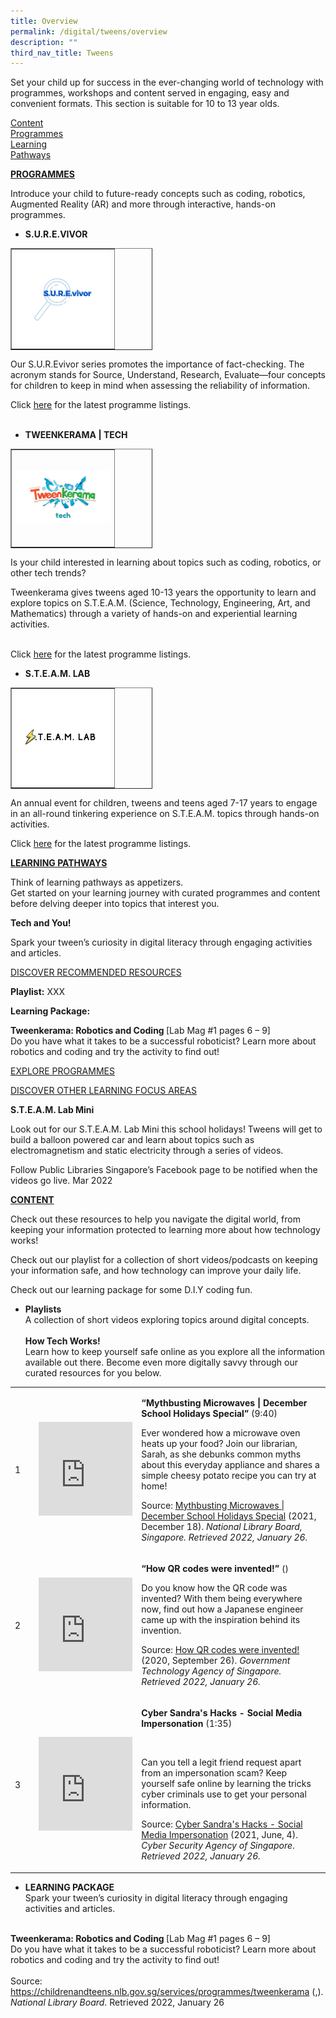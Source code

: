 ```yaml
---
title: Overview
permalink: /digital/tweens/overview
description: ""
third_nav_title: Tweens
---
```

Set your child up for success in the ever-changing world of technology with programmes, workshops and content served in engaging, easy and convenient formats. This section is suitable for 10 to 13 year olds.

<div class="row is-multiline">
  <div class="col is-one-third">
    <div class="clickbox is-sky-indigo">
      <a href="/digital/tweens/content">
        <span>Content</span>
      </a>
    </div>
  </div>
  <div class="col is-one-third">
    <div class="clickbox is-sky-indigo">
      <a href="/digital/tweens/programmes">
        <span>Programmes</span>
      </a>
    </div>
  </div>
  <div class="col is-one-third">
    <div class="clickbox is-sky-indigo">
      <a href="/digital/tweens/learning-pathways">
        <span>Learning<br>Pathways</span>
      </a>
    </div>
  </div>
</div>

<p><strong><u>PROGRAMMES</u></strong></p>
<p>Introduce your child to future-ready concepts such as coding, robotics, Augmented Reality (AR) and more through interactive, hands-on programmes.</p>
<ul>
<li><strong>S.U.R.E.VIVOR</strong></li>
</ul>
<table border="1" style="border-collapse: collapse; width: 45%;"><tbody><tr><td height="150" width="150"><img src="/images/digital/SUREvivor.jpg"></td></tr></tbody></table>																																																	<p>Our S.U.R.Evivor series promotes the importance of fact-checking. The acronym stands for Source, Understand, Research, Evaluate—four concepts for children to keep in mind when assessing the reliability of information.&nbsp;</p>
<p>Click <u>here</u> for the latest programme listings.<br><br></p>
<ul>
<li><strong>TWEENKERAMA | TECH</strong></li>
</ul>
<table border="1" style="border-collapse: collapse; width: 45%;"><tbody><tr><td height="150" width="150"><img src="/images/digital/Digital-Prog-Children-02b.png"></td></tr></tbody></table>
<p>Is your child interested in learning about topics such as coding, robotics, or other tech trends?&nbsp;</p>
<p>Tweenkerama gives tweens aged 10-13 years the opportunity to learn and explore topics on S.T.E.A.M. (Science, Technology, Engineering, Art, and Mathematics) through a variety of hands-on and experiential learning activities.</p>
<p><br>Click <u>here</u> for the latest programme listings.</p>
<ul>
<li><strong>S.T.E.A.M. LAB</strong></li>
</ul>
<table border="1" style="border-collapse: collapse; width: 45%;"><tbody><tr><td height="150" width="150"><img src="images/digital/steamlab.jpg"></td></tr></tbody></table>
<p>An annual event for children, tweens and teens aged 7-17 years to engage in an all-round tinkering experience on S.T.E.A.M. topics through hands-on activities.</p>
<p>Click <u>here</u> for the latest programme listings.</p>
<p><strong><u>LEARNING PATHWAYS</u></strong></p>
<p>Think of learning pathways as appetizers. <br>Get started on your learning journey with curated programmes and content before delving deeper into topics that interest you.</p>
<p><strong>Tech and You!</strong></p>
<p>Spark your tween’s curiosity in digital literacy through engaging activities and articles.</p>
<p><u>DISCOVER RECOMMENDED RESOURCES</u></p>
<p><strong>Playlist:</strong> XXX</p>
<p><strong>Learning Package: </strong></p>
<p><strong>Tweenkerama: Robotics and Coding </strong>[Lab Mag #1 pages 6 – 9]<strong><br></strong>Do you have what it takes to be a successful roboticist? Learn more about robotics and coding and try the activity to find out!</p>
<p><u>EXPLORE PROGRAMMES</u></p>
<p><u>DISCOVER OTHER LEARNING FOCUS AREAS</u></p>
<p><strong>S.T.E.A.M. Lab Mini</strong></p>
<p>Look out for our S.T.E.A.M. Lab Mini this school holidays! Tweens will get to build a balloon powered car and learn about topics such as electromagnetism and static electricity through a series of videos.</p>
<p>Follow Public Libraries Singapore’s Facebook page to be notified when the videos go live. Mar 2022</p>
<p><strong><u>CONTENT</u></strong></p>
<p>Check out these resources to help you navigate the digital world, from keeping your information protected to learning more about how technology works!</p>
<p>Check out our playlist for a collection of short videos/podcasts on keeping your information safe, and how technology can improve your daily life.</p>
<p>Check out our learning package for some D.I.Y coding fun.</p>
<ul>
<li><strong>Playlists<br></strong>A collection of short videos exploring topics around digital concepts.<br><br><strong>How Tech Works!<br></strong>Learn how to keep yourself safe online as you explore all the information available out there. Become even more digitally savvy through our curated resources for you below.</li>
</ul>
<table width="602">
<tbody>
<tr>
<td width="35">
<p>1</p>
</td>
<td width="148">
<p><iframe allowfullscreen="" allow="accelerometer; autoplay; clipboard-write; encrypted-media; gyroscope; picture-in-picture" frameborder="0" title="YouTube video player" src="https://www.youtube.com/embed/H_rlit9yV4A" height="150" width="150"></iframe></p>
</td>
<td width="419">
<p><strong>“Mythbusting Microwaves | December School Holidays Special” </strong>(9:40)</p>
<p>Ever wondered how a microwave oven heats up your food? Join our librarian, Sarah, as she debunks common myths about this everyday appliance and shares a simple cheesy potato recipe you can try at home!</p>
<p>Source: <a href="https://youtu.be/H_rlit9yV4A">Mythbusting Microwaves | December School Holidays Special</a> (2021, December 18). <em>National Library Board, Singapore. Retrieved 2022, January 26.</em></p>
</td>
</tr>
<tr>
<td width="35">
<p>2</p>
</td>
<td width="148">
<p><iframe allowfullscreen="" allow="accelerometer; autoplay; clipboard-write; encrypted-media; gyroscope; picture-in-picture" frameborder="0" title="YouTube video player" src="https://www.youtube.com/embed/cswo_6kj0Ug" height="150" width="150"></iframe></p>
</td>
<td width="419">
<p><strong>“How QR codes were invented!” </strong>()</p>
<p>Do you know how the QR code was invented? With them being everywhere now, find out how a Japanese engineer came up with the inspiration behind its invention.</p>
<p>Source: <a href="https://youtu.be/cswo_6kj0Ug">How QR codes were invented!</a> (2020, September 26). <em>Government Technology Agency of Singapore. Retrieved 2022, January 26.</em></p>
</td>
</tr>
<tr>
<td width="35">
<p>3</p>
</td>
<td width="148">
<p><iframe allowfullscreen="" allow="accelerometer; autoplay; clipboard-write; encrypted-media; gyroscope; picture-in-picture" frameborder="0" title="YouTube video player" src="https://www.youtube.com/embed/Ta6qq7wnpcA" height="150" width="150"></iframe></p>
</td>
<td width="419">
<p><strong>Cyber Sandra's Hacks - Social Media Impersonation </strong>(1:35)</p>
<p>&nbsp;</p>
<p>Can you tell a legit friend request apart from an impersonation scam? Keep yourself safe online by learning the tricks cyber criminals use to get your personal information.</p>
<p>Source: <a href="https://youtu.be/Ta6qq7wnpcA">Cyber Sandra's Hacks - Social Media Impersonation</a> (2021, June, 4). <em>Cyber Security Agency of Singapore</em>. <em>Retrieved 2022, January 26.</em></p>
</td>
</tr>
</tbody>	
</table>
<ul>
<li><strong>LEARNING PACKAGE </strong><br>Spark your tween’s curiosity in digital literacy through engaging activities and articles.</li>
</ul>
<p><br><strong>Tweenkerama: Robotics and Coding </strong>[Lab Mag #1 pages 6 – 9]<strong><br></strong>Do you have what it takes to be a successful roboticist? Learn more about robotics and coding and try the activity to find out! <br><br>Source: <a href="https://childrenandteens.nlb.gov.sg/services/programmes/tweenkerama">https://childrenandteens.nlb.gov.sg/services/programmes/tweenkerama</a> (,). <em>National Library Board</em>. Retrieved 2022, January 26</p>
